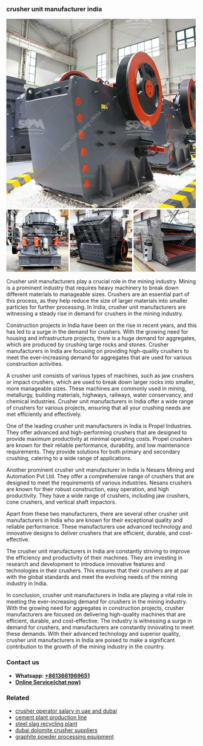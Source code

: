 <h3>crusher unit manufacturer india</h3><img src='1708332747.jpg' alt=''><p>Crusher unit manufacturers play a crucial role in the mining industry. Mining is a prominent industry that requires heavy machinery to break down different materials to manageable sizes. Crushers are an essential part of this process, as they help reduce the size of larger materials into smaller particles for further processing. In India, crusher unit manufacturers are witnessing a steady rise in demand for crushers in the mining industry.</p><p>Construction projects in India have been on the rise in recent years, and this has led to a surge in the demand for crushers. With the growing need for housing and infrastructure projects, there is a huge demand for aggregates, which are produced by crushing large rocks and stones. Crusher manufacturers in India are focusing on providing high-quality crushers to meet the ever-increasing demand for aggregates that are used for various construction activities.</p><p>A crusher unit consists of various types of machines, such as jaw crushers or impact crushers, which are used to break down larger rocks into smaller, more manageable sizes. These machines are commonly used in mining, metallurgy, building materials, highways, railways, water conservancy, and chemical industries. Crusher unit manufacturers in India offer a wide range of crushers for various projects, ensuring that all your crushing needs are met efficiently and effectively.</p><p>One of the leading crusher unit manufacturers in India is Propel Industries. They offer advanced and high-performing crushers that are designed to provide maximum productivity at minimal operating costs. Propel crushers are known for their reliable performance, durability, and low maintenance requirements. They provide solutions for both primary and secondary crushing, catering to a wide range of applications.</p><p>Another prominent crusher unit manufacturer in India is Nesans Mining and Automation Pvt Ltd. They offer a comprehensive range of crushers that are designed to meet the requirements of various industries. Nesans crushers are known for their robust construction, easy operation, and high productivity. They have a wide range of crushers, including jaw crushers, cone crushers, and vertical shaft impactors.</p><p>Apart from these two manufacturers, there are several other crusher unit manufacturers in India who are known for their exceptional quality and reliable performance. These manufacturers use advanced technology and innovative designs to deliver crushers that are efficient, durable, and cost-effective.</p><p>The crusher unit manufacturers in India are constantly striving to improve the efficiency and productivity of their machines. They are investing in research and development to introduce innovative features and technologies in their crushers. This ensures that their crushers are at par with the global standards and meet the evolving needs of the mining industry in India.</p><p>In conclusion, crusher unit manufacturers in India are playing a vital role in meeting the ever-increasing demand for crushers in the mining industry. With the growing need for aggregates in construction projects, crusher manufacturers are focused on delivering high-quality machines that are efficient, durable, and cost-effective. The industry is witnessing a surge in demand for crushers, and manufacturers are constantly innovating to meet these demands. With their advanced technology and superior quality, crusher unit manufacturers in India are poised to make a significant contribution to the growth of the mining industry in the country.</p><h3>Contact us</h3><ul><li><strong>Whatsapp:&nbsp;<a href="https://wa.me/8613661969651">+8613661969651</a></strong></li><li><a href="https://swt.shibang-china.com/?git&amp;zhl&amp;crusher unit manufacturer india"><strong>Online Service(chat now)</strong></a></li></ul><h3>Related</h3><ul><li><a href='crusher operator salary in uae and dubai.md'>crusher operator salary in uae and dubai</a></li><li><a href='cement plant production line.md'>cement plant production line</a></li><li><a href='steel slag recycling plant.md'>steel slag recycling plant</a></li><li><a href='dubai dolomite crusher suppliers.md'>dubai dolomite crusher suppliers</a></li><li><a href='graphite powder processing equipment.md'>graphite powder processing equipment</a></li></ul>